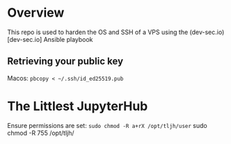 # Overview

This repo is used to harden the OS and SSH of a VPS using the (dev-sec.io)[dev-sec.io] Ansible playbook

## Retrieving your public key
Macos: `pbcopy < ~/.ssh/id_ed25519.pub`

# The Littlest JupyterHub

Ensure permissions are set: `sudo chmod -R a+rX /opt/tljh/user`
sudo chmod -R 755 /opt/tljh/